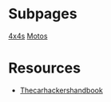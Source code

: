 <!-- TITLE: Auto -->
<!-- SUBTITLE: All things auto mobile -->
# Subpages
[4x4s](/home/auto/4-x-4)
[Motos](/home/auto/motos)

# Resources
* [Thecarhackershandbook](/uploads/thecarhackershandbook.pdf "Thecarhackershandbook")